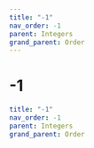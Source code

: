 ```yaml
---
title: "-1"
nav_order: -1
parent: Integers
grand_parent: Order
---
```


# -1

```yaml
title: "-1"
nav_order: -1
parent: Integers
grand_parent: Order
```
